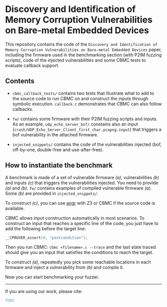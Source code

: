 # Discovery and Identification of Memory Corruption Vulnerabilities on Bare-metal Embedded Devices

This repository contains the code of the `Discovery and Identification of Memory Corruption Vulnerabilities on Bare-metal Embedded Devices` paper, including the firmware used in the benchmarking section (with P2IM fuzzing scripts), code of the injected vulnerabilities and some CBMC tests to evaluate callback support.

## Contents

- `cbmc_callback_tests/` contains two tests that illustrate what to add to the source code to run CBMC on and construct the inputs through symbolic execution. `callback.c` demonstrates that CBMC can also follow callbacks.

- `fw/` contains some firmware with their P2IM fuzzing scripts and inputs. As an example, `udp_echo_server_bof/` constains also an input (`crash/UDP_Echo_Server_Client_first_char.pcapng.input`) that triggers a bof vulnerability in the attached firmware.

- `injected_snippets/` contains the code of the vulnerabilities injected (bof, off-by-one, double-free and use-after-free).

## How to instantiate the benchmark

A benchmark is made of a set of vulnerable firmware *(a)*, vulnerabilities *(b)* and inputs *(c)* that triggers the vulnerabilities injected. You need to provide *(a)* and *(b)*. `fw/` contains examples of compiled vulnerable firmware *(a)*. Some  *(b)* are provided in `injected_snippets/`.

To construct *(c)*, you can use [angr](https://github.com/angr/angr) with Z3 or CBMC if the source code is available.

CBMC allows input construction automatically in most scenarios. To construct an input that reaches a specific line of the code, you just have to add the following before the target line:

```C
__CPROVER_assert(0, "postcondition");
```

Then you run CBMC: `cbmc <filename>.c --trace` and the last state traced should give you an input that satisfies the conditions to reach the target.

To construct *(a)*, repeatedly you pick some reachable locations in each firmware and inject a vulnerability from *(b)* and compile it.

Now you can start benchmarking your fuzzer.

---  

If you are using our work, please cite:

```bibtex
TODO
```
